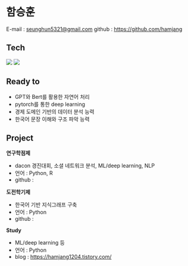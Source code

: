 # 함승훈 
E-mail : seunghun5321@gmail.com
github : https://github.com/hamjang

## Tech
<img src="https://img.shields.io/badge/PYTHON-3776AB?style=for-the-badge&logo=python&logoColor=white"> <img src="https://img.shields.io/badge/R-276DC3?style=for-the-badge&logo=r&logoColor=white">

## Ready to
- GPT와 Bert를 활용한 자연어 처리
- pytorch를 통한 deep learning
- 경제 도메인 기반의 데이터 분석 능력
- 한국어 문장 이해와 구조 파악 능력

## Project
**연구학점제**
- dacon 경진대회, 소셜 네트워크 분석, ML/deep learning, NLP
- 언어 : Python, R
- github :

**도전학기제**
- 한국어 기반 지식그래프 구축
- 언어 : Python
- github :

**Study**
- ML/deep learning 등 
- 언어 : Python
- blog : https://hamjang1204.tistory.com/
<!--
**hamjang/hamjang** is a ✨ _special_ ✨ repository because its `README.md` (this file) appears on your GitHub profile.

Here are some ideas to get you started:

- 🔭 I’m currently working on ...
- 🌱 I’m currently learning ...
- 👯 I’m looking to collaborate on ...
- 🤔 I’m looking for help with ...
- 💬 Ask me about ...
- 📫 How to reach me: ...
- 😄 Pronouns: ...
- ⚡ Fun fact: ...
-->
